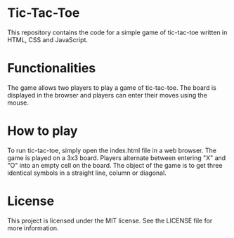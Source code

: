 <h1>Tic-Tac-Toe</h1>

This repository contains the code for a simple game of tic-tac-toe written in HTML, CSS and JavaScript.

<h1>Functionalities</h1>

The game allows two players to play a game of tic-tac-toe. The board is displayed in the browser and players can enter their moves using the mouse.
    
<h1>How to play</h1>

To run tic-tac-toe, simply open the index.html file in a web browser.
The game is played on a 3x3 board. Players alternate between entering "X" and "O" into an empty cell on the board. The object of the game is to get three identical symbols in a straight line, column or diagonal.

<h1>License</h1>

This project is licensed under the MIT license. See the LICENSE file for more information.
